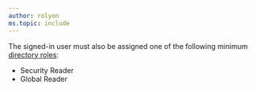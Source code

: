 ```yaml
---
author: rolyon
ms.topic: include
---
```


The signed-in user must also be assigned one of the following minimum [directory roles](/azure/active-directory/roles/permissions-reference):

- Security Reader
- Global Reader